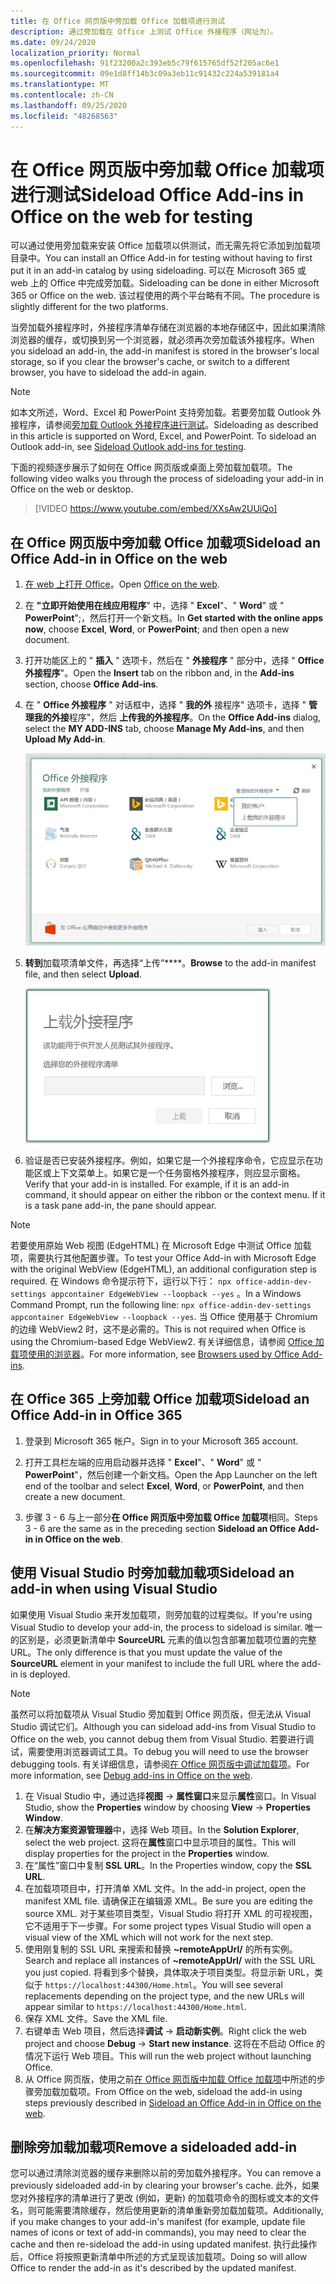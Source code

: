 ```yaml
---
title: 在 Office 网页版中旁加载 Office 加载项进行测试
description: 通过旁加载在 Office 上测试 Office 外接程序（网址为）。
ms.date: 09/24/2020
localization_priority: Normal
ms.openlocfilehash: 91f23200a2c393eb5c79f615765df52f205ac6e1
ms.sourcegitcommit: 09e1d8ff14b3c09a3eb11c91432c224a539181a4
ms.translationtype: MT
ms.contentlocale: zh-CN
ms.lasthandoff: 09/25/2020
ms.locfileid: "48268563"
---
```

# <a name="sideload-office-add-ins-in-office-on-the-web-for-testing"></a><span data-ttu-id="c428a-103">在 Office 网页版中旁加载 Office 加载项进行测试</span><span class="sxs-lookup"><span data-stu-id="c428a-103">Sideload Office Add-ins in Office on the web for testing</span></span>

<span data-ttu-id="c428a-104">可以通过使用旁加载来安装 Office 加载项以供测试，而无需先将它添加到加载项目录中。</span><span class="sxs-lookup"><span data-stu-id="c428a-104">You can install an Office Add-in for testing without having to first put it in an add-in catalog by using sideloading.</span></span> <span data-ttu-id="c428a-105">可以在 Microsoft 365 或 web 上的 Office 中完成旁加载。</span><span class="sxs-lookup"><span data-stu-id="c428a-105">Sideloading can be done in either Microsoft 365 or Office on the web.</span></span> <span data-ttu-id="c428a-106">该过程使用的两个平台略有不同。</span><span class="sxs-lookup"><span data-stu-id="c428a-106">The procedure is slightly different for the two platforms.</span></span>

<span data-ttu-id="c428a-107">当旁加载外接程序时，外接程序清单存储在浏览器的本地存储区中，因此如果清除浏览器的缓存，或切换到另一个浏览器，就必须再次旁加载该外接程序。</span><span class="sxs-lookup"><span data-stu-id="c428a-107">When you sideload an add-in, the add-in manifest is stored in the browser's local storage, so if you clear the browser's cache, or switch to a different browser, you have to sideload the add-in again.</span></span>

> [!NOTE]
> <span data-ttu-id="c428a-p102">如本文所述，Word、Excel 和 PowerPoint 支持旁加载。若要旁加载 Outlook 外接程序，请参阅[旁加载 Outlook 外接程序进行测试](../outlook/sideload-outlook-add-ins-for-testing.md)。</span><span class="sxs-lookup"><span data-stu-id="c428a-p102">Sideloading as described in this article is supported on Word, Excel, and PowerPoint. To sideload an Outlook add-in, see [Sideload Outlook add-ins for testing](../outlook/sideload-outlook-add-ins-for-testing.md).</span></span>

<span data-ttu-id="c428a-110">下面的视频逐步展示了如何在 Office 网页版或桌面上旁加载加载项。</span><span class="sxs-lookup"><span data-stu-id="c428a-110">The following video walks you through the process of sideloading your add-in in Office on the web or desktop.</span></span>

> [!VIDEO https://www.youtube.com/embed/XXsAw2UUiQo]

## <a name="sideload-an-office-add-in-in-office-on-the-web"></a><span data-ttu-id="c428a-111">在 Office 网页版中旁加载 Office 加载项</span><span class="sxs-lookup"><span data-stu-id="c428a-111">Sideload an Office Add-in in Office on the web</span></span>

1. <span data-ttu-id="c428a-112">[在 web 上打开 Office](https://office.live.com/)。</span><span class="sxs-lookup"><span data-stu-id="c428a-112">Open [Office on the web](https://office.live.com/).</span></span>

2. <span data-ttu-id="c428a-113">在 **"立即开始使用在线应用程序**" 中，选择 " **Excel**"、" **Word**" 或 " **PowerPoint**";，然后打开一个新文档。</span><span class="sxs-lookup"><span data-stu-id="c428a-113">In **Get started with the online apps now**, choose **Excel**, **Word**, or **PowerPoint**; and then open a new document.</span></span>

3. <span data-ttu-id="c428a-114">打开功能区上的 " **插入** " 选项卡，然后在 " **外接程序** " 部分中，选择 " **Office 外接程序**"。</span><span class="sxs-lookup"><span data-stu-id="c428a-114">Open the **Insert** tab on the ribbon and, in the **Add-ins** section, choose **Office Add-ins**.</span></span>

4. <span data-ttu-id="c428a-115">在 " **Office 外接程序** " 对话框中，选择 " **我的外** 接程序" 选项卡，选择 " **管理我的外接**程序"，然后 **上传我的外接程序**。</span><span class="sxs-lookup"><span data-stu-id="c428a-115">On the **Office Add-ins** dialog, select the **MY ADD-INS** tab, choose **Manage My Add-ins**, and then **Upload My Add-in**.</span></span>

    ![“Office 加载项”对话框，右上方有“管理我的加载项”下拉列表，其中有下拉选项“上传我的加载项”](../images/office-add-ins-my-account.png)

5. <span data-ttu-id="c428a-117">**转到**加载项清单文件，再选择“上传”\*\*\*\*。</span><span class="sxs-lookup"><span data-stu-id="c428a-117">**Browse** to the add-in manifest file, and then select **Upload**.</span></span>

    ![带浏览、上载和取消按钮的上载外接程序对话框。](../images/upload-add-in.png)

6. <span data-ttu-id="c428a-p103">验证是否已安装外接程序。例如，如果它是一个外接程序命令，它应显示在功能区或上下文菜单上。如果它是一个任务窗格外接程序，则应显示窗格。</span><span class="sxs-lookup"><span data-stu-id="c428a-p103">Verify that your add-in is installed. For example, if it is an add-in command, it should appear on either the ribbon or the context menu. If it is a task pane add-in, the pane should appear.</span></span>

> [!NOTE]
> <span data-ttu-id="c428a-122">若要使用原始 Web 视图 (EdgeHTML) 在 Microsoft Edge 中测试 Office 加载项，需要执行其他配置步骤。</span><span class="sxs-lookup"><span data-stu-id="c428a-122">To test your Office Add-in with Microsoft Edge with the original WebView (EdgeHTML), an additional configuration step is required.</span></span> <span data-ttu-id="c428a-123">在 Windows 命令提示符下，运行以下行： `npx office-addin-dev-settings appcontainer EdgeWebView --loopback --yes` 。</span><span class="sxs-lookup"><span data-stu-id="c428a-123">In a Windows Command Prompt, run the following line: `npx office-addin-dev-settings appcontainer EdgeWebView --loopback --yes`.</span></span> <span data-ttu-id="c428a-124">当 Office 使用基于 Chromium 的边缘 WebView2 时，这不是必需的。</span><span class="sxs-lookup"><span data-stu-id="c428a-124">This is not required when Office is using the Chromium-based Edge WebView2.</span></span> <span data-ttu-id="c428a-125">有关详细信息，请参阅 [Office 加载项使用的浏览器](../concepts/browsers-used-by-office-web-add-ins.md)。</span><span class="sxs-lookup"><span data-stu-id="c428a-125">For more information, see [Browsers used by Office Add-ins](../concepts/browsers-used-by-office-web-add-ins.md).</span></span>

## <a name="sideload-an-office-add-in-in-office-365"></a><span data-ttu-id="c428a-126">在 Office 365 上旁加载 Office 加载项</span><span class="sxs-lookup"><span data-stu-id="c428a-126">Sideload an Office Add-in in Office 365</span></span>

1. <span data-ttu-id="c428a-127">登录到 Microsoft 365 帐户。</span><span class="sxs-lookup"><span data-stu-id="c428a-127">Sign in to your Microsoft 365 account.</span></span>

2. <span data-ttu-id="c428a-128">打开工具栏左端的应用启动器并选择 " **Excel**"、" **Word**" 或 " **PowerPoint**"，然后创建一个新文档。</span><span class="sxs-lookup"><span data-stu-id="c428a-128">Open the App Launcher on the left end of the toolbar and select **Excel**, **Word**, or **PowerPoint**, and then create a new document.</span></span>

3. <span data-ttu-id="c428a-129">步骤 3 - 6 与上一部分**在 Office 网页版中旁加载 Office 加载项**相同。</span><span class="sxs-lookup"><span data-stu-id="c428a-129">Steps 3 - 6 are the same as in the preceding section **Sideload an Office Add-in in Office on the web**.</span></span>

## <a name="sideload-an-add-in-when-using-visual-studio"></a><span data-ttu-id="c428a-130">使用 Visual Studio 时旁加载加载项</span><span class="sxs-lookup"><span data-stu-id="c428a-130">Sideload an add-in when using Visual Studio</span></span>

<span data-ttu-id="c428a-131">如果使用 Visual Studio 来开发加载项，则旁加载的过程类似。</span><span class="sxs-lookup"><span data-stu-id="c428a-131">If you're using Visual Studio to develop your add-in, the process to sideload is similar.</span></span> <span data-ttu-id="c428a-132">唯一的区别是，必须更新清单中 **SourceURL** 元素的值以包含部署加载项位置的完整 URL。</span><span class="sxs-lookup"><span data-stu-id="c428a-132">The only difference is that you must update the value of the **SourceURL** element in your manifest to include the full URL where the add-in is deployed.</span></span>

> [!NOTE]
> <span data-ttu-id="c428a-133">虽然可以将加载项从 Visual Studio 旁加载到 Office 网页版，但无法从 Visual Studio 调试它们。</span><span class="sxs-lookup"><span data-stu-id="c428a-133">Although you can sideload add-ins from Visual Studio to Office on the web, you cannot debug them from Visual Studio.</span></span> <span data-ttu-id="c428a-134">若要进行调试，需要使用浏览器调试工具。</span><span class="sxs-lookup"><span data-stu-id="c428a-134">To debug you will need to use the browser debugging tools.</span></span> <span data-ttu-id="c428a-135">有关详细信息，请参阅[在 Office 网页版中调试加载项](debug-add-ins-in-office-online.md)。</span><span class="sxs-lookup"><span data-stu-id="c428a-135">For more information, see [Debug add-ins in Office on the web](debug-add-ins-in-office-online.md).</span></span>

1. <span data-ttu-id="c428a-136">在 Visual Studio 中，通过选择**视图** -> **属性窗口**来显示**属性**窗口。</span><span class="sxs-lookup"><span data-stu-id="c428a-136">In Visual Studio, show the **Properties** window by choosing **View** -> **Properties Window**.</span></span>
2. <span data-ttu-id="c428a-137">在**解决方案资源管理器**中，选择 Web 项目。</span><span class="sxs-lookup"><span data-stu-id="c428a-137">In the **Solution Explorer**, select the web project.</span></span> <span data-ttu-id="c428a-138">这将在**属性**窗口中显示项目的属性。</span><span class="sxs-lookup"><span data-stu-id="c428a-138">This will display properties for the project in the **Properties** window.</span></span>
3. <span data-ttu-id="c428a-139">在“属性”窗口中复制 **SSL URL**。</span><span class="sxs-lookup"><span data-stu-id="c428a-139">In the Properties window, copy the **SSL URL**.</span></span>
4. <span data-ttu-id="c428a-140">在加载项项目中，打开清单 XML 文件。</span><span class="sxs-lookup"><span data-stu-id="c428a-140">In the add-in project, open the manifest XML file.</span></span> <span data-ttu-id="c428a-141">请确保正在编辑源 XML。</span><span class="sxs-lookup"><span data-stu-id="c428a-141">Be sure you are editing the source XML.</span></span> <span data-ttu-id="c428a-142">对于某些项目类型，Visual Studio 将打开 XML 的可视视图，它不适用于下一步骤。</span><span class="sxs-lookup"><span data-stu-id="c428a-142">For some project types Visual Studio will open a visual view of the XML which will not work for the next step.</span></span>
5. <span data-ttu-id="c428a-143">使用刚复制的 SSL URL 来搜索和替换 **~remoteAppUrl/** 的所有实例。</span><span class="sxs-lookup"><span data-stu-id="c428a-143">Search and replace all instances of **~remoteAppUrl/** with the SSL URL you just copied.</span></span> <span data-ttu-id="c428a-144">将看到多个替换，具体取决于项目类型。将显示新 URL，类似于 `https://localhost:44300/Home.html`。</span><span class="sxs-lookup"><span data-stu-id="c428a-144">You will see several replacements depending on the project type, and the new URLs will appear similar to `https://localhost:44300/Home.html`.</span></span>
6. <span data-ttu-id="c428a-145">保存 XML 文件。</span><span class="sxs-lookup"><span data-stu-id="c428a-145">Save the XML file.</span></span>
7. <span data-ttu-id="c428a-146">右键单击 Web 项目，然后选择**调试** -> **启动新实例**。</span><span class="sxs-lookup"><span data-stu-id="c428a-146">Right click the web project and choose **Debug** -> **Start new instance**.</span></span> <span data-ttu-id="c428a-147">这将在不启动 Office 的情况下运行 Web 项目。</span><span class="sxs-lookup"><span data-stu-id="c428a-147">This will run the web project without launching Office.</span></span>
8. <span data-ttu-id="c428a-148">从 Office 网页版，使用之前[在 Office 网页版中加载 Office 加载项](#sideload-an-office-add-in-in-office-on-the-web)中所述的步骤旁加载加载项。</span><span class="sxs-lookup"><span data-stu-id="c428a-148">From Office on the web, sideload the add-in using steps previously described in [Sideload an Office Add-in in Office on the web](#sideload-an-office-add-in-in-office-on-the-web).</span></span>

## <a name="remove-a-sideloaded-add-in"></a><span data-ttu-id="c428a-149">删除旁加载加载项</span><span class="sxs-lookup"><span data-stu-id="c428a-149">Remove a sideloaded add-in</span></span>

<span data-ttu-id="c428a-150">您可以通过清除浏览器的缓存来删除以前的旁加载外接程序。</span><span class="sxs-lookup"><span data-stu-id="c428a-150">You can remove a previously sideloaded add-in by clearing your browser's cache.</span></span> <span data-ttu-id="c428a-151">此外，如果您对外接程序的清单进行了更改 (例如，更新) 的加载项命令的图标或文本的文件名，则可能需要清除缓存，然后使用更新的清单重新旁加载加载项。</span><span class="sxs-lookup"><span data-stu-id="c428a-151">Additionally, if you make changes to your add-in's manifest (for example, update file names of icons or text of add-in commands), you may need to clear the cache and then re-sideload the add-in using updated manifest.</span></span> <span data-ttu-id="c428a-152">执行此操作后，Office 将按照更新清单中所述的方式呈现该加载项。</span><span class="sxs-lookup"><span data-stu-id="c428a-152">Doing so will allow Office to render the add-in as it's described by the updated manifest.</span></span>
